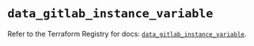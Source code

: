 # `data_gitlab_instance_variable`

Refer to the Terraform Registry for docs: [`data_gitlab_instance_variable`](https://registry.terraform.io/providers/gitlabhq/gitlab/18.0.0/docs/data-sources/instance_variable).
